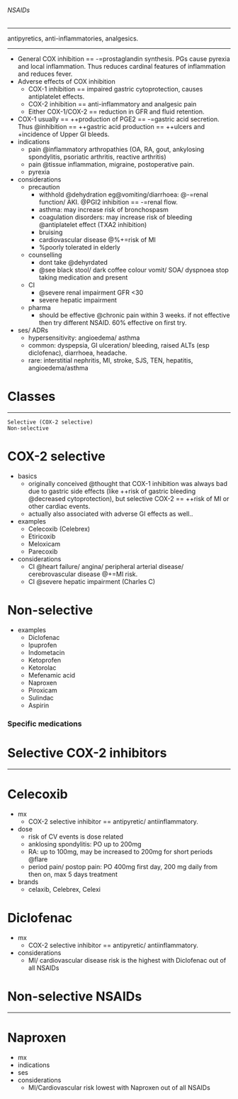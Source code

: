 ###### NSAIDs
----------------------------------------------------

antipyretics, anti-inflammatories, analgesics.

---------------------------------------------------
- General COX inhibition == -=prostaglandin synthesis. PGs cause pyrexia and local inflammation. Thus reduces cardinal features of inflammation and reduces fever. 
- Adverse effects of COX inhibition
    + COX-1 inhibition == impaired gastric cytoprotection, causes antiplatelet effects. 
    + COX-2 inhibition == anti-inflammatory and analgesic pain
    + Either COX-1/COX-2 == reduction in GFR and fluid retention. 
- COX-1 usually == ++production of PGE2 == -=gastric acid secretion. Thus @inhibition == ++gastric acid production == ++ulcers and +incidence of Upper GI bleeds.
- indications
    + pain @inflammatory arthropathies (OA, RA, gout, ankylosing spondylitis, psoriatic arthritis, reactive arthritis)
    + pain @tissue inflammation, migraine, postoperative pain.
    + pyrexia 
- considerations
    + precaution
        * withhold @dehydration eg@vomiting/diarrhoea: @-=renal function/ AKI. @PGI2 inhibition == -=renal flow. 
        * asthma: may increase risk of bronchospasm
        * coagulation disorders: may increase risk of bleeding @antiplatelet effect (TXA2 inhibition)
        * bruising
        * cardiovascular disease @%+=risk of MI
        * %poorly tolerated in elderly
    + counselling
        * dont take @dehyrdated
        * @see black stool/ dark coffee colour vomit/ SOA/ dyspnoea stop taking medication and present 
    + CI
        * @severe renal impairment GFR <30
        * severe hepatic impairment
    + pharma
        * should be effective @chronic pain within 3 weeks. if not effective then try different NSAID. 60% effective on first try.
- ses/ ADRs
    + hypersensitivity: angioedema/ asthma
    + common: dyspepsia, GI ulceration/ bleeding, raised ALTs (esp diclofenac), diarrhoea, headache. 
    + rare: interstitial nephritis, MI, stroke, SJS, TEN, hepatitis, angioedema/asthma


# Classes
-----------------------------------------------------------
    Selective (COX-2 selective)
    Non-selective


# COX-2 selective
- basics
    + originally conceived @thought that COX-1 inhibition was always bad due to gastric side effects (like ++risk of gastric bleeding @decreased cytoprotection), but selective COX-2 == ++risk of MI or other cardiac events. 
    + actually also associated with adverse GI effects as well..
- examples
    + Celecoxib (Celebrex)
    + Etiricoxib
    + Meloxicam
    + Parecoxib
- considerations
    + CI @heart failure/ angina/ peripheral arterial disease/ cerebrovascular disease @+=MI risk.
    + CI @severe hepatic impairment (Charles C)

# Non-selective
- examples
    + Diclofenac
    + Ipuprofen
    + Indometacin
    + Ketoprofen
    + Ketorolac
    + Mefenamic acid
    + Naproxen
    + Piroxicam
    + Sulindac
    + Aspirin


### Specific medications

# Selective COX-2 inhibitors
-----------------------------------------
# Celecoxib
- mx
    + COX-2 selective inhibitor == antipyretic/ antiinflammatory. 
- dose
    + risk of CV events is dose related
    + anklosing spondylitis: PO up to 200mg
    + RA: up to 100mg, may be increased to 200mg for short periods @flare
    + period pain/ postop pain: PO 400mg first day, 200 mg daily from then on, max 5 days treatment
- brands
    + celaxib, Celebrex, Celexi

# Diclofenac
- mx
    + COX-2 selective inhibitor == antipyretic/ antiinflammatory. 
- considerations
    + MI/ cardiovascular disease risk is the highest with Diclofenac out of all NSAIDs




# Non-selective NSAIDs
-----------------------------------------
# Naproxen
- mx
- indications
- ses
- considerations
    + MI/Cardiovascular risk lowest with Naproxen out of all NSAIDs